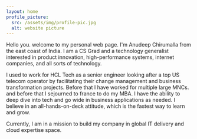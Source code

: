 ```yaml
---
layout: home
profile_picture:
  src: /assets/img/profile-pic.jpg
  alt: website picture
---
```


<p>
Hello you. welcome to my personal web page. I'm Anudeep Chirumalla from the east coast of India. I am a CS Grad and a technology generalist interested in product innovation, high-performance systems, internet companies, and all sorts of technology. 
</p>

<p>
I used to work for HCL Tech as a senior engineer looking after a top US telecom operator by facilitating their change management and business transformation projects. Before that I have worked for multiple large MNCs. and before that I sejourned to france to do my MBA. I have the ability to deep dive into tech and go wide in business applications as needed. I believe in an all-hands-on-deck attitude, which is the fastest way to learn and grow.

</p>



<p>
Currently, I am in a mission to build my company in global IT delivery and cloud expertise space.
</p>


